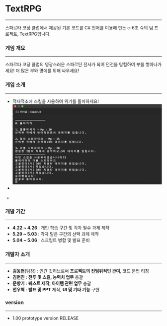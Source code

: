 # TextRPG
---
스파르타 코딩 클럽에서 제공된 기본 코드를 C# 언어를 이용해 만든 c-6조 슉의 팀 프로젝트, TextRPG입니다.


### 게임 개요
---
스파르타 코딩 클럽의 영광스러운 스파르탄 전사가 되어 던전을 탐험하여 부를 쌓아나가세요!
더 많은 부와 명예를 위해 싸우세요! 

### 게임 소개
---
+ 적재적소에 스킬을 사용하여 위기를 돌파하세요!
![use skill](https://github.com/F22b1rd10/TextRPG/blob/main/use%20skill.png)
+
![]()
+
![]()

### 개발 기간
---
+ __4.22 ~ 4.26__ : 개인 학습 구간 및 각자 필수 과제 제작
+ __5.29 ~ 5.03__ : 각자 맡은 구간의 선택 과제 제작
+ __5.04 ~ 5.06__ : 스크립트 병합 및 발표 준비

### 개발자 소개
---
+ __김동현__(팀장) : 인간 깃허브로써 __프로젝트의 전범위적인 관여__, 코드 문법 티칭
+ __김현진__ : __전투 및 스킬, 능력치 업무__ 총괄
+ __문향기__ : __퀘스트 제작, 아이템 관련 업무__ 총괄
+ __천우혁__ : __발표 및 PPT__ 제작, __UI 및 기타 기능__ 구현

### version
---
+ 1.00 prototype version RELEASE
